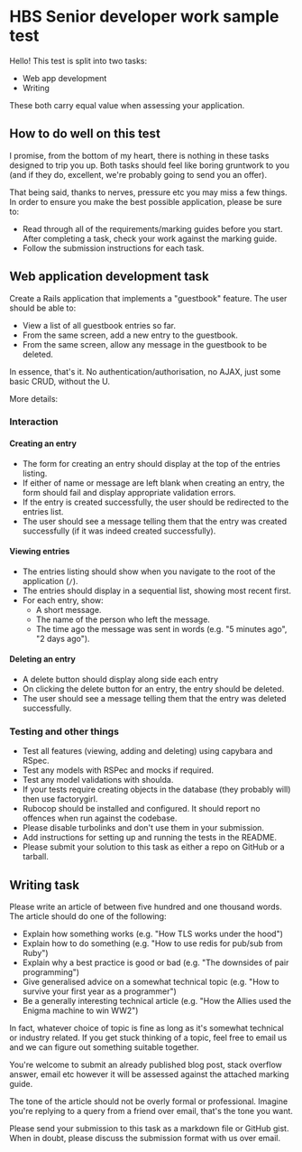 # HBS Senior developer work sample test

Hello! This test is split into two tasks:

* Web app development
* Writing

These both carry equal value when assessing your application.

## How to do well on this test

I promise, from the bottom of my heart, there is nothing in these tasks designed to trip you up. Both tasks should feel like boring gruntwork to you (and if they do, excellent, we're probably going to send you an offer).

That being said, thanks to nerves, pressure etc you may miss a few things. In order to ensure you make the best possible application, please be sure to:

* Read through all of the requirements/marking guides before you start.
After completing a task, check your work against the marking guide.
* Follow the submission instructions for each task.

## Web application development task

Create a Rails application that implements a "guestbook" feature. The user should be able to:

* View a list of all guestbook entries so far.
* From the same screen, add a new entry to the guestbook.
* From the same screen, allow any message in the guestbook to be deleted.

In essence, that's it. No authentication/authorisation, no AJAX, just some basic CRUD, without the U.

More details:

### Interaction

#### Creating an entry

* The form for creating an entry should display at the top of the entries listing.
* If either of name or message are left blank when creating an entry, the form should fail and display appropriate validation errors.
* If the entry is created successfully, the user should be redirected to the entries list.
* The user should see a message telling them that the entry was created successfully (if it was indeed created successfully).

#### Viewing entries

* The entries listing should show when you navigate to the root of the application (`/`).
* The entries should display in a sequential list, showing most recent first.
* For each entry, show:
  * A short message.
  * The name of the person who left the message.
  * The time ago the message was sent in words (e.g. "5 minutes ago", "2 days ago").

#### Deleting an entry

* A delete button should display along side each entry
* On clicking the delete button for an entry, the entry should be deleted.
* The user should see a message telling them that the entry was deleted successfully.

### Testing and other things

* Test all features (viewing, adding and deleting) using capybara and RSpec.
* Test any models with RSPec and mocks if required.
* Test any model validations with shoulda.
* If your tests require creating objects in the database (they probably will) then use factorygirl.
* Rubocop should be installed and configured. It should report no offences when run against the codebase.
* Please disable turbolinks and don't use them in your submission.
* Add instructions for setting up and running the tests in the README.
* Please submit your solution to this task as either a repo on GitHub or a tarball.

## Writing task

Please write an article of between five hundred and one thousand words. The article should do one of the following:

* Explain how something works (e.g. "How TLS works under the hood")
* Explain how to do something (e.g. "How to use redis for pub/sub from Ruby")
* Explain why a best practice is good or bad (e.g. "The downsides of pair programming")
* Give generalised advice on a somewhat technical topic (e.g. "How to survive your first year as a programmer")
* Be a generally interesting technical article (e.g. "How the Allies used the Enigma machine to win WW2")

In fact, whatever choice of topic is fine as long as it's somewhat technical or industry related. If you get stuck thinking of a topic, feel free to email us and we can figure out something suitable together.

You're welcome to submit an already published blog post, stack overflow answer, email etc however it will be assessed against the attached marking guide.

The tone of the article should not be overly formal or professional. Imagine you're replying to a query from a friend over email, that's the tone you want.

Please send your submission to this task as a markdown file or GitHub gist. When in doubt, please discuss the submission format  with us over email.